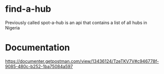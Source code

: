 # find-a-hub
 Previously called spot-a-hub is an api that contains a list of all hubs in Nigeria
# Documentation
 https://documenter.getpostman.com/view/13436124/TzeTKV7V#c946778f-9085-480c-b252-1ba75084a597
